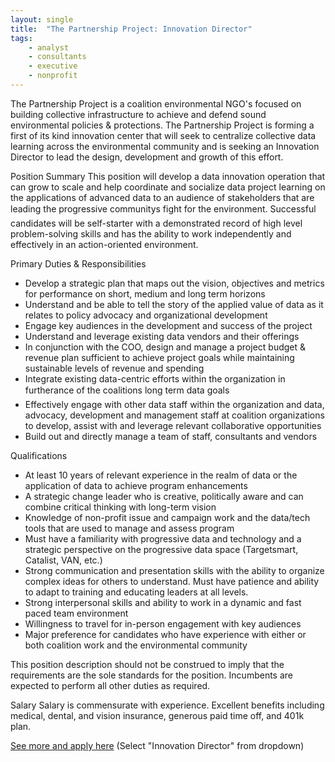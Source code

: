 ```yaml
---
layout: single
title:  "The Partnership Project: Innovation Director"
tags: 
    - analyst
    - consultants
    - executive
    - nonprofit
---
```


The Partnership Project is a coalition environmental NGO's focused on building collective infrastructure to achieve and defend sound environmental policies & protections.  The Partnership Project is forming a first of its kind innovation center that will seek to centralize collective data learning across the environmental community and is seeking an Innovation Director to lead the design, development and growth of this effort.


Position Summary
This position will develop a data innovation operation that can grow to scale and help coordinate and socialize data project learning on the applications of advanced data to an audience of stakeholders that are leading the progressive communitys fight for the environment. Successful candidates will be self-starter with a demonstrated record of high level problem-solving skills and has the ability to work independently and effectively in an action-oriented environment.


Primary Duties & Responsibilities
* Develop a strategic plan that maps out the vision, objectives and metrics for performance on short, medium and long term horizons
* Understand and be able to tell the story of the applied value of data as it relates to policy advocacy and organizational development
* Engage key audiences in the development and success of the project
* Understand and leverage existing data vendors and their offerings
* In conjunction with the COO, design and manage a project budget & revenue plan sufficient to achieve project goals while maintaining sustainable levels of revenue and spending
* Integrate existing data-centric efforts within the organization in furtherance of the coalitions long term data goals
* Effectively engage with other data staff within the organization and data, advocacy, development and management staff at coalition organizations to develop, assist with and leverage relevant collaborative opportunities
* Build out and directly manage a team of staff, consultants and vendors


Qualifications
* At least 10 years of relevant experience in the realm of data or the application of data to achieve program enhancements
* A strategic change leader who is creative, politically aware and can combine critical thinking with long-term vision
* Knowledge of non-profit issue and campaign work and the data/tech tools that are used to manage and assess program
* Must have a familiarity with progressive data and technology and a strategic perspective on the progressive data space (Targetsmart, Catalist, VAN, etc.)
* Strong communication and presentation skills with the ability to organize complex ideas for others to understand.  Must have patience and ability to adapt to training and educating leaders at all levels.
* Strong interpersonal skills and ability to work in a dynamic and fast paced team environment
* Willingness to travel for in-person engagement with key audiences
* Major preference for candidates who have experience with either or both coalition work and the environmental community

This position description should not be construed to imply that the requirements are the sole standards for the position.  Incumbents are expected to perform all other duties as required.


Salary
Salary is commensurate with experience. Excellent benefits including medical, dental, and vision insurance, generous paid time off, and 401k plan.


[See more and apply here](https://climate-campaign.quickbase.com/db/bhtewnjrr?a=nwr) (Select "Innovation Director" from dropdown)

